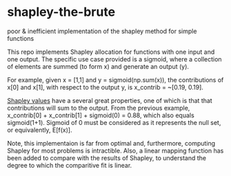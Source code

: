 # shapley-the-brute
poor &amp; inefficient implementation of the shapley method for simple functions

This repo implements Shapley allocation for functions with one input and one output.
The specific use case provided is a sigmoid, where a collection of elements are summed
(to form x) and generate an output (y).

For example, given x = [1,1] and y = sigmoid(np.sum(x)), the contributions of
x[0] and x[1], with respect to the output y, is x_contrib = ~[0.19, 0.19].

[Shapley values](https://en.wikipedia.org/wiki/Shapley_value) have a several great properties,
one of which is that that contributions will sum to the output. From the previous example,
x_contrib[0] + x_contrib[1] + sigmoid(0) = 0.88, which also equals sigmoid(1+1). Sigmoid of 0
must be considered as it represents the null set, or equivalently, E[f(x)].

Note, this implementaion is far from optimal and, furthermore, computing Shapley for most problems is intractible.
Also, a linear mapping function has been added to compare with the results of Shapley,
to understand the degree to which the comparitive fit is linear.
